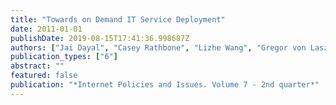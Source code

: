 ```yaml
---
title: "Towards on Demand IT Service Deployment"
date: 2011-01-01
publishDate: 2019-08-15T17:41:36.998687Z
authors: ["Jai Dayal", "Casey Rathbone", "Lizhe Wang", "Gregor von Laszewski"]
publication_types: ["6"]
abstract: ""
featured: false
publication: "*Internet Policies and Issues. Volume 7 - 2nd quarter*"
---
```


